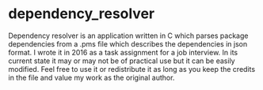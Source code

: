 # dependency_resolver
Dependency resolver is an application written in C which parses package dependencies from a .pms file which describes the dependencies in json format. I wrote it in 2016 as a task assignment for a job interview. In its current state it may or may not be of practical use but it can be easily modified. Feel free to use it or redistribute it as long as you keep the credits in the file and value my work as the original author. 
